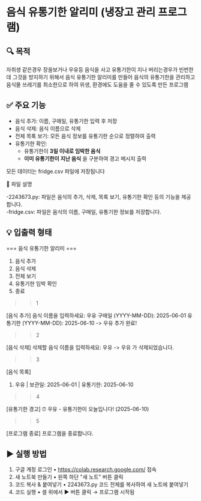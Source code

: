 # 음식 유통기한 알리미 (냉장고 관리 프로그램)

## 🔍 목적
자취생 같은경우 장을보거나 우유등 음식을 사고 유통기한이 지나 버리는경우가 빈번한데 그것을 방지하기 위해서 음식 유통기한 알리미를 만들어 음식의 유통기한을 관리하고 음식물 쓰레기를 최소한으로 하여 위생, 환경에도 도움을 줄 수 있도록 만든 프로그램

## ✅ 주요 기능
- 음식 추가: 이름, 구매일, 유통기한 입력 후 저장
- 음식 삭제: 음식 이름으로 삭제
- 전체 목록 보기: 모든 음식 정보를 유통기한 순으로 정렬하여 출력
- 유통기한 확인:  
  - 유통기한이 **3일 이내로 임박한 음식**
  - **이미 유통기한이 지난 음식** 을 구분하여 경고 메시지 출력
 
모든 데이터는 fridge.csv 파일에 저장됩니다

📂 파일 설명

-2243673.py: 파일은 음식의 추가, 삭제, 목록 보기, 유통기한 확인 등의 기능을 제공합니다.  
-fridge.csv: 파일은 음식의 이름, 구매일, 유통기한 정보를 저장합니다.

## 💡 입출력 형태
=== 음식 유통기한 알리미 ===
1. 음식 추가
2. 음식 삭제
3. 전체 보기
4. 유통기한 임박 확인
5. 종료
>> 1

[음식 추가]
음식 이름을 입력하세요: 우유
구매일 (YYYY-MM-DD): 2025-06-01
유통기한 (YYYY-MM-DD): 2025-06-10
-> 우유 추가 완료!

>> 2

[음식 삭제]
삭제할 음식 이름을 입력하세요: 우유
-> 우유 가 삭제되었습니다.

>>3

[음식 목록]
1. 우유 | 보관일: 2025-06-01 | 유통기한: 2025-06-10

>>4

[유통기한 경고]
⏰ 우유 - 유통기한이 오늘입니다! (2025-06-10)

>> 5

[프로그램 종료]
프로그램을 종료합니다.

## ▶️ 실행 방법
1.	구글 계정 로그인
•	https://colab.research.google.com/ 접속
2.	새 노트북 만들기
•	왼쪽 하단 "새 노트" 버튼 클릭
3.	코드 복사 & 붙여넣기
• 2243673.py 코드 전체를 복사하여 새 노트에 붙여넣기
4.	코드 실행
•	셀 위에서 ▶ 버튼 클릭 → 프로그램 시작됨


